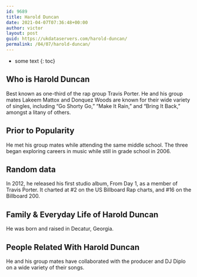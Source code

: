 ```yaml
---
id: 9689
title: Harold Duncan
date: 2021-04-07T07:36:48+00:00
author: victor
layout: post
guid: https://ukdataservers.com/harold-duncan/
permalink: /04/07/harold-duncan/
---
```


* some text
{: toc}


## Who is Harold Duncan



Best known as one-third of the rap group Travis Porter. He and his group mates Lakeem Mattox and Donquez Woods are known for their wide variety of singles, including &#8220;Go Shorty Go,&#8221; &#8220;Make It Rain,&#8221; and &#8220;Bring It Back,&#8221; amongst a litany of others.

                
                
                
## Prior to Popularity



He met his group mates while attending the same middle school. The three began exploring careers in music while still in grade school in 2006.

                
                
                
## Random data



In 2012, he released his first studio album, From Day 1, as a member of Travis Porter. It charted at #2 on the US Billboard Rap charts, and #16 on the Billboard 200.

                
                
                
## Family & Everyday Life of Harold Duncan



He was born and raised in Decatur, Georgia.

                
                
                
## People Related With Harold Duncan



He and his group mates have collaborated with the producer and DJ Diplo on a wide variety of their songs.

                
              
            
          
          
          